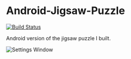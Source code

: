 Android-Jigsaw-Puzzle
=====================

[![Build Status](https://travis-ci.org/julesbond007/Android-Jigsaw-Puzzle.svg)](https://travis-ci.org/julesbond007/Android-Jigsaw-Puzzle)


Android version of the jigsaw puzzle I built.

![Settings Window](https://raw.github.com/julesbond007/Android-Jigsaw-Puzzle/master/docs/homepage.png)
